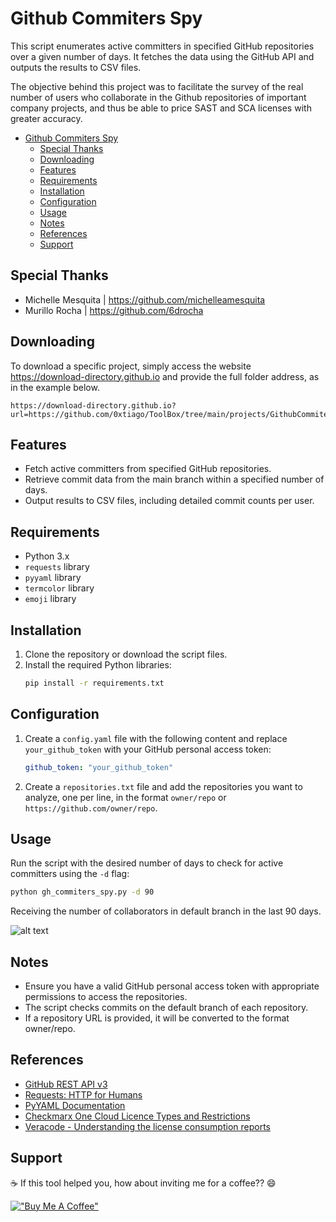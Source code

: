 # Github Commiters Spy

This script enumerates active committers in specified GitHub repositories over a given number of days. It fetches the data using the GitHub API and outputs the results to CSV files.

The objective behind this project was to facilitate the survey of the real number of users who collaborate in the Github repositories of important company projects, and thus be able to price SAST and SCA licenses with greater accuracy.

- [Github Commiters Spy](#github-commiters-spy)
  - [Special Thanks](#special-thanks)
  - [Downloading](#downloading)
  - [Features](#features)
  - [Requirements](#requirements)
  - [Installation](#installation)
  - [Configuration](#configuration)
  - [Usage](#usage)
  - [Notes](#notes)
  - [References](#references)
  - [Support](#support)

## Special Thanks
- Michelle Mesquita | https://github.com/michelleamesquita
- Murillo Rocha | https://github.com/6drocha

## Downloading

To download a specific project, simply access the website https://download-directory.github.io and provide the full folder address, as in the example below.

```
https://download-directory.github.io?url=https://github.com/0xtiago/ToolBox/tree/main/projects/GithubCommitersSpy
```


## Features

- Fetch active committers from specified GitHub repositories.
- Retrieve commit data from the main branch within a specified number of days.
- Output results to CSV files, including detailed commit counts per user.

## Requirements

- Python 3.x
- `requests` library
- `pyyaml` library
- `termcolor` library
- `emoji` library

## Installation

1. Clone the repository or download the script files.
2. Install the required Python libraries:
    ```sh
    pip install -r requirements.txt
    ```

## Configuration

1. Create a `config.yaml` file with the following content and replace `your_github_token` with your GitHub personal access token:
    ```yaml
    github_token: "your_github_token"
    ```

2. Create a `repositories.txt` file and add the repositories you want to analyze, one per line, in the format `owner/repo` or `https://github.com/owner/repo`.

## Usage

Run the script with the desired number of days to check for active committers using the `-d` flag:

```sh
python gh_commiters_spy.py -d 90
````

Receiving the number of collaborators in default branch in the last 90 days.

![alt text](assets/images/demonstration.gif)

## Notes
- Ensure you have a valid GitHub personal access token with appropriate permissions to access the repositories.
- The script checks commits on the default branch of each repository.
- If a repository URL is provided, it will be converted to the format owner/repo.


## References
- [GitHub REST API v3](https://docs.github.com/en/rest)
- [Requests: HTTP for Humans](https://requests.readthedocs.io/en/latest/)
- [PyYAML Documentation](https://pyyaml.org/wiki/PyYAMLDocumentation)
- [Checkmarx One Cloud Licence Types and Restrictions](https://checkmarx.com/legal/cxone-cloud-license-types-and-restrictions/v2022-07/) 
- [Veracode - Understanding the license consumption reports ](https://docs.veracode.com/r/c_license_consumption)

## Support

☕ If this tool helped you, how about inviting me for a coffee?? 😄



[!["Buy Me A Coffee"](https://www.buymeacoffee.com/assets/img/custom_images/orange_img.png)](https://www.buymeacoffee.com/tiagotavares)


